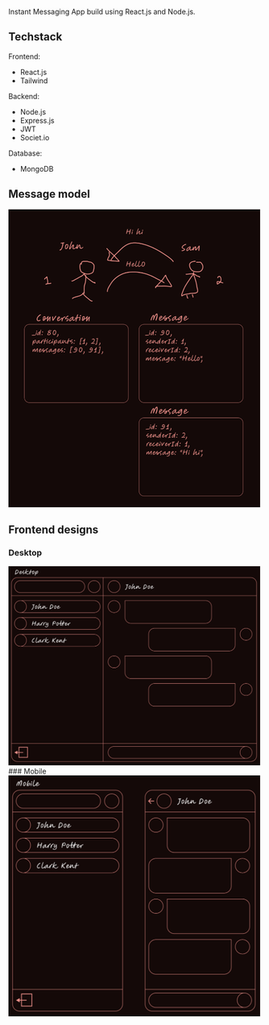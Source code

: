 Instant Messaging App build using React.js and Node.js.

## Techstack
Frontend:
- React.js
- Tailwind

Backend:
- Node.js
- Express.js
- JWT
- Societ.io

Database:
- MongoDB

## Message model
<img src="chat_model.png" width=500>

## Frontend designs
### Desktop
<img src="desktop_view.png" width=500>
### Mobile
<img src="mobile_view.png" width=500>

